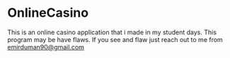 # OnlineCasino
This is an online casino application that i made in my student days.
This program may be have flaws. If you see and flaw just reach out to me from emirduman90@gmail.com
